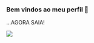 ### Bem vindos ao meu perfil 🐔









...AGORA SAIA! 

<img src="[https://media3.giphy.com/media/aUovxH8Vf9qDu/giphy.gif](https://media1.tenor.com/m/aRArd9MQxD8AAAAC/the-simpsons-homer-simpson.gif)"/>
